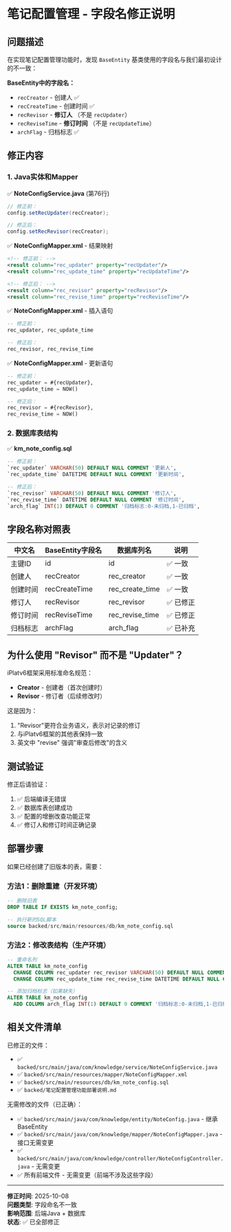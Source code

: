 # 笔记配置管理 - 字段名修正说明

## 问题描述

在实现笔记配置管理功能时，发现 `BaseEntity` 基类使用的字段名与我们最初设计的不一致：

**BaseEntity中的字段名：**
- `recCreator` - 创建人 ✅
- `recCreateTime` - 创建时间 ✅
- `recRevisor` - **修订人** （不是 `recUpdater`）
- `recReviseTime` - **修订时间** （不是 `recUpdateTime`）
- `archFlag` - 归档标志 ✅

## 修正内容

### 1. Java实体和Mapper

✅ **NoteConfigService.java** (第76行)
```java
// 修正前：
config.setRecUpdater(recCreator);

// 修正后：
config.setRecRevisor(recCreator);
```

✅ **NoteConfigMapper.xml** - 结果映射
```xml
<!-- 修正前： -->
<result column="rec_updater" property="recUpdater"/>
<result column="rec_update_time" property="recUpdateTime"/>

<!-- 修正后： -->
<result column="rec_revisor" property="recRevisor"/>
<result column="rec_revise_time" property="recReviseTime"/>
```

✅ **NoteConfigMapper.xml** - 插入语句
```sql
-- 修正前：
rec_updater, rec_update_time

-- 修正后：
rec_revisor, rec_revise_time
```

✅ **NoteConfigMapper.xml** - 更新语句
```sql
-- 修正前：
rec_updater = #{recUpdater},
rec_update_time = NOW()

-- 修正后：
rec_revisor = #{recRevisor},
rec_revise_time = NOW()
```

### 2. 数据库表结构

✅ **km_note_config.sql**
```sql
-- 修正前：
`rec_updater` VARCHAR(50) DEFAULT NULL COMMENT '更新人',
`rec_update_time` DATETIME DEFAULT NULL COMMENT '更新时间',

-- 修正后：
`rec_revisor` VARCHAR(50) DEFAULT NULL COMMENT '修订人',
`rec_revise_time` DATETIME DEFAULT NULL COMMENT '修订时间',
`arch_flag` INT(1) DEFAULT 0 COMMENT '归档标志:0-未归档,1-已归档',
```

## 字段名称对照表

| 中文名 | BaseEntity字段名 | 数据库列名 | 说明 |
|--------|-----------------|-----------|------|
| 主键ID | id | id | ✅ 一致 |
| 创建人 | recCreator | rec_creator | ✅ 一致 |
| 创建时间 | recCreateTime | rec_create_time | ✅ 一致 |
| 修订人 | recRevisor | rec_revisor | ✅ 已修正 |
| 修订时间 | recReviseTime | rec_revise_time | ✅ 已修正 |
| 归档标志 | archFlag | arch_flag | ✅ 已补充 |

## 为什么使用 "Revisor" 而不是 "Updater"？

iPlatv6框架采用标准命名规范：
- **Creator** - 创建者（首次创建时）
- **Revisor** - 修订者（后续修改时）

这是因为：
1. "Revisor"更符合业务语义，表示对记录的修订
2. 与iPlatv6框架的其他表保持一致
3. 英文中 "revise" 强调"审查后修改"的含义

## 测试验证

修正后请验证：
1. ✅ 后端编译无错误
2. ✅ 数据库表创建成功
3. ✅ 配置的增删改查功能正常
4. ✅ 修订人和修订时间正确记录

## 部署步骤

如果已经创建了旧版本的表，需要：

### 方法1：删除重建（开发环境）
```sql
-- 删除旧表
DROP TABLE IF EXISTS km_note_config;

-- 执行新的SQL脚本
source backed/src/main/resources/db/km_note_config.sql
```

### 方法2：修改表结构（生产环境）
```sql
-- 重命名列
ALTER TABLE km_note_config 
  CHANGE COLUMN rec_updater rec_revisor VARCHAR(50) DEFAULT NULL COMMENT '修订人',
  CHANGE COLUMN rec_update_time rec_revise_time DATETIME DEFAULT NULL COMMENT '修订时间';

-- 添加归档标志（如果缺失）
ALTER TABLE km_note_config 
  ADD COLUMN arch_flag INT(1) DEFAULT 0 COMMENT '归档标志:0-未归档,1-已归档';
```

## 相关文件清单

已修正的文件：
- ✅ `backed/src/main/java/com/knowledge/service/NoteConfigService.java`
- ✅ `backed/src/main/resources/mapper/NoteConfigMapper.xml`
- ✅ `backed/src/main/resources/db/km_note_config.sql`
- ✅ `backed/笔记配置管理功能部署说明.md`

无需修改的文件（已正确）：
- ✅ `backed/src/main/java/com/knowledge/entity/NoteConfig.java` - 继承BaseEntity
- ✅ `backed/src/main/java/com/knowledge/mapper/NoteConfigMapper.java` - 接口无需变更
- ✅ `backed/src/main/java/com/knowledge/controller/NoteConfigController.java` - 无需变更
- ✅ 所有前端文件 - 无需变更（前端不涉及这些字段）

---

**修正时间**: 2025-10-08  
**问题类型**: 字段命名不一致  
**影响范围**: 后端Java + 数据库  
**状态**: ✅ 已全部修正


